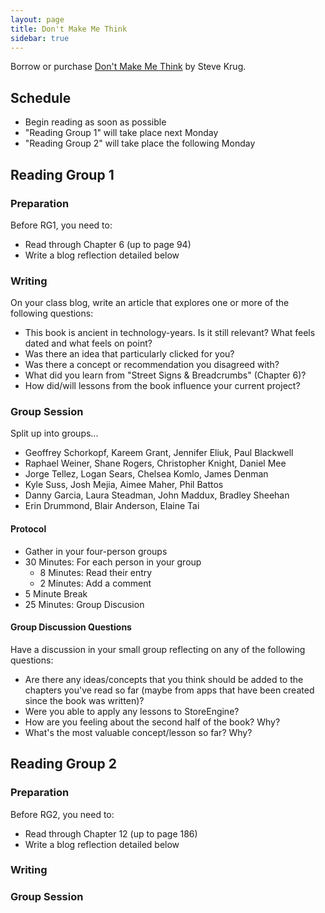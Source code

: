 ```yaml
---
layout: page
title: Don't Make Me Think
sidebar: true
---
```


Borrow or purchase [Don't Make Me Think](http://rcm.amazon.com/e/cm?lt1=_blank&bc1=000000&IS2=1&bg1=FFFFFF&fc1=000000&lc1=0000FF&t=jumplab-20&o=1&p=8&l=as4&m=amazon&f=ifr&ref=ss_til&asins=0321344758) by Steve Krug.

## Schedule

* Begin reading as soon as possible
* "Reading Group 1" will take place next Monday
* "Reading Group 2" will take place the following Monday

## Reading Group 1

### Preparation

Before RG1, you need to:

* Read through Chapter 6 (up to page 94)
* Write a blog reflection detailed below

### Writing

On your class blog, write an article that explores one or more of the following questions:

* This book is ancient in technology-years. Is it still relevant? What feels dated and what feels on point?
* Was there an idea that particularly clicked for you?
* Was there a concept or recommendation you disagreed with?
* What did you learn from "Street Signs & Breadcrumbs" (Chapter 6)?
* How did/will lessons from the book influence your current project?

### Group Session

Split up into groups...

* Geoffrey Schorkopf, Kareem Grant, Jennifer Eliuk, Paul Blackwell
* Raphael Weiner, Shane Rogers, Christopher Knight, Daniel Mee
* Jorge Tellez, Logan Sears, Chelsea Komlo, James Denman
* Kyle Suss, Josh Mejia, Aimee Maher, Phil Battos
* Danny Garcia, Laura Steadman, John Maddux, Bradley Sheehan
* Erin Drummond, Blair Anderson, Elaine Tai

#### Protocol

* Gather in your four-person groups
* 30 Minutes: For each person in your group
  * 8 Minutes: Read their entry
  * 2 Minutes: Add a comment
* 5 Minute Break
* 25 Minutes: Group Discusion

#### Group Discussion Questions

Have a discussion in your small group reflecting on any of the following questions:

* Are there any ideas/concepts that you think should be added to the chapters you've read so far (maybe from apps that have been created since the book was written)?
* Were you able to apply any lessons to StoreEngine?
* How are you feeling about the second half of the book? Why?
* What's the most valuable concept/lesson so far? Why?

## Reading Group 2

### Preparation

Before RG2, you need to:

* Read through Chapter 12 (up to page 186)
* Write a blog reflection detailed below

### Writing



### Group Session
